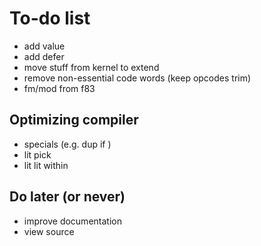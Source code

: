 # To-do list

* add value
* add defer
* move stuff from kernel to extend
* remove non-essential code words (keep opcodes trim)
* fm/mod from f83

## Optimizing compiler

* specials (e.g. dup if )
* lit pick
* lit lit within

## Do later (or never)

* improve documentation
* view source
